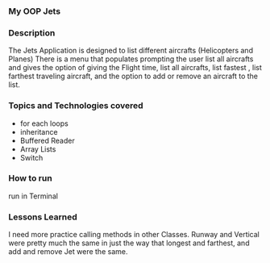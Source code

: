 ### My OOP Jets
### Description
The Jets Application is designed to list different aircrafts (Helicopters
and Planes) There is a menu that populates prompting the user list all aircrafts
and gives the option of giving the Flight time, list all aircrafts, list fastest
, list farthest traveling aircraft, and the option to add or remove an aircraft
to the list.

### Topics and Technologies covered
* for each loops
* inheritance
* Buffered Reader
* Array Lists
* Switch

### How to run
run in Terminal

### Lessons Learned
I need more practice calling methods in other Classes. Runway and Vertical
were pretty much the same in just the way that longest and farthest, and add and
remove Jet were the same. 
